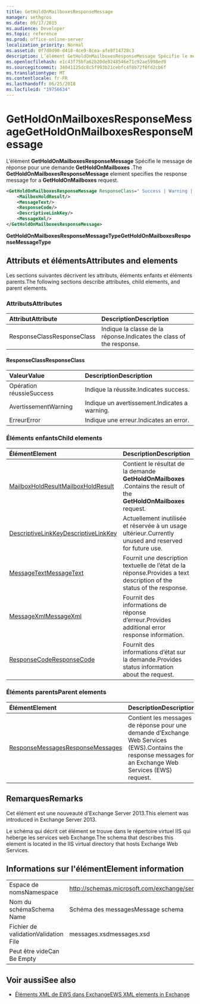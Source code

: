 ```yaml
---
title: GetHoldOnMailboxesResponseMessage
manager: sethgros
ms.date: 09/17/2015
ms.audience: Developer
ms.topic: reference
ms.prod: office-online-server
localization_priority: Normal
ms.assetid: 0f7d0d90-d418-4ce9-8cea-afe8f14728c3
description: L’élément GetHoldOnMailboxesResponseMessage Spécifie le message de réponse pour une demande GetHoldOnMailboxes.
ms.openlocfilehash: e1c43f75bfa62b20de9248546e71c92ae5998ed9
ms.sourcegitcommit: 34041125dc8c5f993b21cebfc4f8b72f0fd2cb6f
ms.translationtype: MT
ms.contentlocale: fr-FR
ms.lasthandoff: 06/25/2018
ms.locfileid: "19756634"
---
```

# <a name="getholdonmailboxesresponsemessage"></a><span data-ttu-id="2ceed-103">GetHoldOnMailboxesResponseMessage</span><span class="sxs-lookup"><span data-stu-id="2ceed-103">GetHoldOnMailboxesResponseMessage</span></span>

<span data-ttu-id="2ceed-104">L’élément **GetHoldOnMailboxesResponseMessage** Spécifie le message de réponse pour une demande **GetHoldOnMailboxes** .</span><span class="sxs-lookup"><span data-stu-id="2ceed-104">The **GetHoldOnMailboxesResponseMessage** element specifies the response message for a **GetHoldOnMailboxes** request.</span></span> 
  
```XML
<GetHoldOnMailboxesResponseMessage ResponseClass=" Success | Warning | Error ">
    <MailboxHoldResult/>
    <MessageText/>
    <ResponseCode/>
    <DescriptiveLinkKey/>
    <MessageXml/>
</GetHoldOnMailboxesResponseMessage>
```

 <span data-ttu-id="2ceed-105">**GetHoldOnMailboxesResponseMessageType**</span><span class="sxs-lookup"><span data-stu-id="2ceed-105">**GetHoldOnMailboxesResponseMessageType**</span></span>
## <a name="attributes-and-elements"></a><span data-ttu-id="2ceed-106">Attributs et éléments</span><span class="sxs-lookup"><span data-stu-id="2ceed-106">Attributes and elements</span></span>

<span data-ttu-id="2ceed-107">Les sections suivantes décrivent les attributs, éléments enfants et éléments parents.</span><span class="sxs-lookup"><span data-stu-id="2ceed-107">The following sections describe attributes, child elements, and parent elements.</span></span>
  
### <a name="attributes"></a><span data-ttu-id="2ceed-108">Attributs</span><span class="sxs-lookup"><span data-stu-id="2ceed-108">Attributes</span></span>

|<span data-ttu-id="2ceed-109">**Attribut**</span><span class="sxs-lookup"><span data-stu-id="2ceed-109">**Attribute**</span></span>|<span data-ttu-id="2ceed-110">**Description**</span><span class="sxs-lookup"><span data-stu-id="2ceed-110">**Description**</span></span>|
|:-----|:-----|
|<span data-ttu-id="2ceed-111">ResponseClass</span><span class="sxs-lookup"><span data-stu-id="2ceed-111">ResponseClass</span></span>  <br/> |<span data-ttu-id="2ceed-112">Indique la classe de la réponse.</span><span class="sxs-lookup"><span data-stu-id="2ceed-112">Indicates the class of the response.</span></span>  <br/> |
   
#### <a name="responseclass"></a><span data-ttu-id="2ceed-113">ResponseClass</span><span class="sxs-lookup"><span data-stu-id="2ceed-113">ResponseClass</span></span>

|<span data-ttu-id="2ceed-114">**Valeur**</span><span class="sxs-lookup"><span data-stu-id="2ceed-114">**Value**</span></span>|<span data-ttu-id="2ceed-115">**Description**</span><span class="sxs-lookup"><span data-stu-id="2ceed-115">**Description**</span></span>|
|:-----|:-----|
|<span data-ttu-id="2ceed-116">Opération réussie</span><span class="sxs-lookup"><span data-stu-id="2ceed-116">Success</span></span>  <br/> |<span data-ttu-id="2ceed-117">Indique la réussite.</span><span class="sxs-lookup"><span data-stu-id="2ceed-117">Indicates success.</span></span>  <br/> |
|<span data-ttu-id="2ceed-118">Avertissement</span><span class="sxs-lookup"><span data-stu-id="2ceed-118">Warning</span></span>  <br/> |<span data-ttu-id="2ceed-119">Indique un avertissement.</span><span class="sxs-lookup"><span data-stu-id="2ceed-119">Indicates a warning.</span></span>  <br/> |
|<span data-ttu-id="2ceed-120">Erreur</span><span class="sxs-lookup"><span data-stu-id="2ceed-120">Error</span></span>  <br/> |<span data-ttu-id="2ceed-121">Indique une erreur.</span><span class="sxs-lookup"><span data-stu-id="2ceed-121">Indicates an error.</span></span>  <br/> |
   
### <a name="child-elements"></a><span data-ttu-id="2ceed-122">Éléments enfants</span><span class="sxs-lookup"><span data-stu-id="2ceed-122">Child elements</span></span>

|<span data-ttu-id="2ceed-123">**Élément**</span><span class="sxs-lookup"><span data-stu-id="2ceed-123">**Element**</span></span>|<span data-ttu-id="2ceed-124">**Description**</span><span class="sxs-lookup"><span data-stu-id="2ceed-124">**Description**</span></span>|
|:-----|:-----|
|[<span data-ttu-id="2ceed-125">MailboxHoldResult</span><span class="sxs-lookup"><span data-stu-id="2ceed-125">MailboxHoldResult</span></span>](mailboxholdresult.md) <br/> |<span data-ttu-id="2ceed-126">Contient le résultat de la demande **GetHoldOnMailboxes** .</span><span class="sxs-lookup"><span data-stu-id="2ceed-126">Contains the result of the **GetHoldOnMailboxes** request.</span></span>  <br/> |
|[<span data-ttu-id="2ceed-127">DescriptiveLinkKey</span><span class="sxs-lookup"><span data-stu-id="2ceed-127">DescriptiveLinkKey</span></span>](descriptivelinkkey.md) <br/> |<span data-ttu-id="2ceed-128">Actuellement inutilisée et réservée à un usage ultérieur.</span><span class="sxs-lookup"><span data-stu-id="2ceed-128">Currently unused and reserved for future use.</span></span>  <br/> |
|[<span data-ttu-id="2ceed-129">MessageText</span><span class="sxs-lookup"><span data-stu-id="2ceed-129">MessageText</span></span>](messagetext.md) <br/> |<span data-ttu-id="2ceed-130">Fournit une description textuelle de l’état de la réponse.</span><span class="sxs-lookup"><span data-stu-id="2ceed-130">Provides a text description of the status of the response.</span></span>  <br/> |
|[<span data-ttu-id="2ceed-131">MessageXml</span><span class="sxs-lookup"><span data-stu-id="2ceed-131">MessageXml</span></span>](messagexml.md) <br/> |<span data-ttu-id="2ceed-132">Fournit des informations de réponse d’erreur.</span><span class="sxs-lookup"><span data-stu-id="2ceed-132">Provides additional error response information.</span></span>  <br/> |
|[<span data-ttu-id="2ceed-133">ResponseCode</span><span class="sxs-lookup"><span data-stu-id="2ceed-133">ResponseCode</span></span>](responsecode.md) <br/> |<span data-ttu-id="2ceed-134">Fournit des informations d’état sur la demande.</span><span class="sxs-lookup"><span data-stu-id="2ceed-134">Provides status information about the request.</span></span>  <br/> |
   
### <a name="parent-elements"></a><span data-ttu-id="2ceed-135">Éléments parents</span><span class="sxs-lookup"><span data-stu-id="2ceed-135">Parent elements</span></span>

|<span data-ttu-id="2ceed-136">**Élément**</span><span class="sxs-lookup"><span data-stu-id="2ceed-136">**Element**</span></span>|<span data-ttu-id="2ceed-137">**Description**</span><span class="sxs-lookup"><span data-stu-id="2ceed-137">**Description**</span></span>|
|:-----|:-----|
|[<span data-ttu-id="2ceed-138">ResponseMessages</span><span class="sxs-lookup"><span data-stu-id="2ceed-138">ResponseMessages</span></span>](responsemessages.md) <br/> |<span data-ttu-id="2ceed-139">Contient les messages de réponse pour une demande d’Exchange Web Services (EWS).</span><span class="sxs-lookup"><span data-stu-id="2ceed-139">Contains the response messages for an Exchange Web Services (EWS) request.</span></span>  <br/> |
   
## <a name="remarks"></a><span data-ttu-id="2ceed-140">Remarques</span><span class="sxs-lookup"><span data-stu-id="2ceed-140">Remarks</span></span>

<span data-ttu-id="2ceed-141">Cet élément est une nouveauté d'Exchange Server 2013.</span><span class="sxs-lookup"><span data-stu-id="2ceed-141">This element was introduced in Exchange Server 2013.</span></span>
  
<span data-ttu-id="2ceed-142">Le schéma qui décrit cet élément se trouve dans le répertoire virtuel IIS qui héberge les services web Exchange.</span><span class="sxs-lookup"><span data-stu-id="2ceed-142">The schema that describes this element is located in the IIS virtual directory that hosts Exchange Web Services.</span></span>
  
## <a name="element-information"></a><span data-ttu-id="2ceed-143">Informations sur l'élément</span><span class="sxs-lookup"><span data-stu-id="2ceed-143">Element information</span></span>

|||
|:-----|:-----|
|<span data-ttu-id="2ceed-144">Espace de noms</span><span class="sxs-lookup"><span data-stu-id="2ceed-144">Namespace</span></span>  <br/> |http://schemas.microsoft.com/exchange/services/2006/messages  <br/> |
|<span data-ttu-id="2ceed-145">Nom du schéma</span><span class="sxs-lookup"><span data-stu-id="2ceed-145">Schema Name</span></span>  <br/> |<span data-ttu-id="2ceed-146">Schéma des messages</span><span class="sxs-lookup"><span data-stu-id="2ceed-146">Message schema</span></span>  <br/> |
|<span data-ttu-id="2ceed-147">Fichier de validation</span><span class="sxs-lookup"><span data-stu-id="2ceed-147">Validation File</span></span>  <br/> |<span data-ttu-id="2ceed-148">messages.xsd</span><span class="sxs-lookup"><span data-stu-id="2ceed-148">messages.xsd</span></span>  <br/> |
|<span data-ttu-id="2ceed-149">Peut être vide</span><span class="sxs-lookup"><span data-stu-id="2ceed-149">Can Be Empty</span></span>  <br/> ||
   
## <a name="see-also"></a><span data-ttu-id="2ceed-150">Voir aussi</span><span class="sxs-lookup"><span data-stu-id="2ceed-150">See also</span></span>



- [<span data-ttu-id="2ceed-151">Éléments XML de EWS dans Exchange</span><span class="sxs-lookup"><span data-stu-id="2ceed-151">EWS XML elements in Exchange</span></span>](ews-xml-elements-in-exchange.md)

